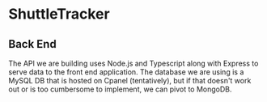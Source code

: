 # ShuttleTracker

## Back End
The API we are building uses Node.js and Typescript along with Express to serve data to the front end application. The database we are using is a MySQL DB that is hosted on Cpanel (tentatively), but if that doesn't work out or is too cumbersome to implement, we can pivot to MongoDB. 

